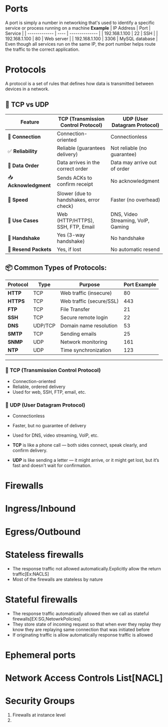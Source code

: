 # Ports
A port is simply a number in networking that's used to identify a specific service or process running on a machine
**Example**
| IP Address    | Port | Service        |
| ------------- | ---- | -------------- |
| 192.168.1.100 | 22   | SSH            |
| 192.168.1.100 | 80   | Web server     |
| 192.168.1.100 | 3306 | MySQL database |
Even though all services run on the same IP, the port number helps route the traffic to the correct application.
# Protocols
A protocol is a set of rules that defines how data is transmitted between devices in a network.
## 🔀 **TCP vs UDP**

| Feature               | **TCP** (Transmission Control Protocol) | **UDP** (User Datagram Protocol)   |
| --------------------- | --------------------------------------- | ---------------------------------- |
| 🔗 **Connection**     | Connection-oriented                     | Connectionless                     |
| ✅ **Reliability**     | Reliable (guarantees delivery)          | Not reliable (no guarantee)        |
| 🔁 **Data Order**     | Data arrives in the correct order       | Data may arrive out of order       |
| 📥 **Acknowledgment** | Sends ACKs to confirm receipt           | No acknowledgment                  |
| 🐢 **Speed**          | Slower (due to handshakes, error check) | Faster (no overhead)               |
| 🧱 **Use Cases**      | Web (HTTP/HTTPS), SSH, FTP, Email       | DNS, Video Streaming, VoIP, Gaming |
| 🔐 **Handshake**      | Yes (3-way handshake)                   | No handshake                       |
| 🔄 **Resend Packets** | Yes, if lost                            | No automatic resend                |

## 📦 Common Types of Protocols:
| Protocol  | Type    | Purpose                  | Port Example |
| --------- | ------- | ------------------------ | ------------ |
| **HTTP**  | TCP     | Web traffic (insecure)   | 80           |
| **HTTPS** | TCP     | Web traffic (secure/SSL) | 443          |
| **FTP**   | TCP     | File Transfer            | 21           |
| **SSH**   | TCP     | Secure remote login      | 22           |
| **DNS**   | UDP/TCP | Domain name resolution   | 53           |
| **SMTP**  | TCP     | Sending emails           | 25           |
| **SNMP**  | UDP     | Network monitoring       | 161          |
| **NTP**   | UDP     | Time synchronization     | 123          |
---
### 🔹 **TCP (Transmission Control Protocol)**
* Connection-oriented
* Reliable, ordered delivery
* Used for web, SSH, FTP, email, etc.
### 🔸 **UDP (User Datagram Protocol)**
* Connectionless
* Faster, but no guarantee of delivery
* Used for DNS, video streaming, VoIP, etc.

* **TCP** is like a phone call — both sides connect, speak clearly, and confirm delivery.
* **UDP** is like sending a letter — it might arrive, or it might get lost, but it’s fast and doesn't wait for confirmation.

# Firewalls

# Ingress/Inbound
# Egress/Outbound

# Stateless firewalls
- The response traffic not allowed automatically.Explicitly allow the return traffic[Ex:NACLS]
- Most of the firewalls are stateless by nature
# Stateful firewalls
- The response traffic automatically allowed then we call as stateful firewalls[EX:SG,NetowrkPolicies]
- They store state of incoming request so that when ever they replay they know they are replaying same connection that was initiated before 
- If originating traffic is allow automatically response traffic is allowed
# Ephemeral ports

# Network Access Controls List[NACL] 

# Security Groups
1. Firewalls at instance level
2. 